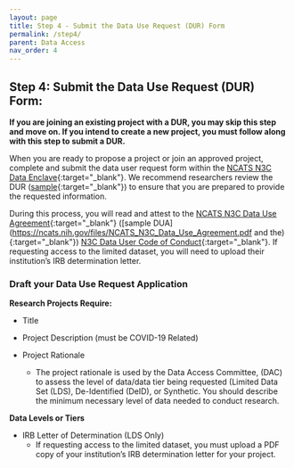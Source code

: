 ```yaml
---
layout: page
title: Step 4 - Submit the Data Use Request (DUR) Form
permalink: /step4/
parent: Data Access
nav_order: 4
---
```


## Step 4: Submit the Data Use Request (DUR) Form:

**If you are joining an existing project with a DUR, you may skip this step and move on. If you intend to create a new project, you must follow along with this step to submit a DUR.**

When you are ready to propose a project or join an approved project, complete and submit
the data user request form within the [NCATS N3C Data Enclave](https://auth.ncats.nih.gov/_api/v2/auth/login?redirect_uri=https://auth.ncats.nih.gov/_api/v2/auth/palantir/palantir_unite/saml&client=palantir_unite&tenant=palantir&protocol=saml){:target="_blank"}. We recommend researchers review the DUR ([sample](https://ncats.nih.gov/files/NCATS_N3C_Sample_Data_Use_Request.pdf){:target="_blank"}) to ensure that you are prepared to provide the requested information.

During this process, you will read and attest to the [NCATS N3C Data Use Agreement](https://ncats.nih.gov/n3c/resources/data-access){:target="_blank"} ([sample DUA](https://ncats.nih.gov/files/NCATS_N3C_Data_Use_Agreement.pdf and the){:target="_blank"}) [N3C Data User Code of Conduct](https://ncats.nih.gov/n3c/resources/data-user-code-of-conduct){:target="_blank"}. If requesting access to the limited dataset, you will need to upload their institution’s IRB determination letter.

### Draft your Data Use Request Application

**Research Projects Require:**

* Title

* Project Description (must be COVID-19 Related)

* Project Rationale
  - The project rationale is used by the Data Access Committee, (DAC) to
assess the level of data/data tier being requested (Limited Data Set (LDS), De-Identified (DeID), or Synthetic. You should describe the minimum necessary level of data needed to conduct research.

**Data Levels or Tiers**

* IRB Letter of Determination (LDS Only)
  - If requesting access to the limited dataset, you must upload a PDF copy of your institution’s IRB determination letter for your project.
